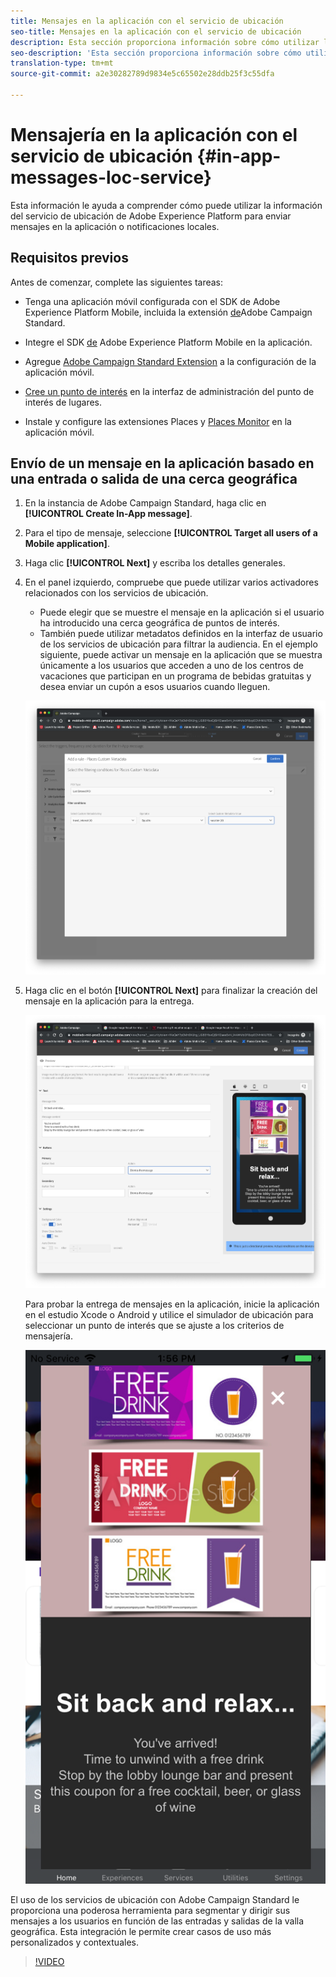```yaml
---
title: Mensajes en la aplicación con el servicio de ubicación
seo-title: Mensajes en la aplicación con el servicio de ubicación
description: Esta sección proporciona información sobre cómo utilizar la mensajería push en Campaign Standard con mensajes en la aplicación en Campaign Standard.
seo-description: 'Esta sección proporciona información sobre cómo utilizar la "mensajería push en Campaign Standard" con mensajes en la aplicación en Campaign Standard. '
translation-type: tm+mt
source-git-commit: a2e30282789d9834e5c65502e28ddb25f3c55dfa

---
```



# Mensajería en la aplicación con el servicio de ubicación {#in-app-messages-loc-service}

Esta información le ayuda a comprender cómo puede utilizar la información del servicio de ubicación de Adobe Experience Platform para enviar mensajes en la aplicación o notificaciones locales.

## Requisitos previos

Antes de comenzar, complete las siguientes tareas:

* Tenga una aplicación móvil configurada con el SDK de Adobe Experience Platform Mobile, incluida la extensión [de](https://aep-sdks.gitbook.io/docs/using-mobile-extensions/adobe-campaign-standard)Adobe Campaign Standard.

* Integre el SDK [de](https://aep-sdks.gitbook.io/docs/getting-started/get-the-sdk) Adobe Experience Platform Mobile en la aplicación.
* Agregue [Adobe Campaign Standard Extension](https://aep-sdks.gitbook.io/docs/using-mobile-extensions/adobe-campaign-standard) a la configuración de la aplicación móvil.

* [Cree un punto de interés](/help/poi-mgmt-ui/create-a-poi-ui.md) en la interfaz de administración del punto de interés de lugares.

* Instale y configure las extensiones [](/help/places-ext-aep-sdks/places-extension/places-extension.md) Places y [Places Monitor](/help/places-ext-aep-sdks/places-monitor-extension/places-monitor-extension.md) en la aplicación móvil.

## Envío de un mensaje en la aplicación basado en una entrada o salida de una cerca geográfica

1. En la instancia de Adobe Campaign Standard, haga clic en **[!UICONTROL Create In-App message]**.
1. Para el tipo de mensaje, seleccione **[!UICONTROL Target all users of a Mobile application]**.
1. Haga clic **[!UICONTROL Next]** y escriba los detalles generales.
1. En el panel izquierdo, compruebe que puede utilizar varios activadores relacionados con los servicios de ubicación.

   * Puede elegir que se muestre el mensaje en la aplicación si el usuario ha introducido una cerca geográfica de puntos de interés.
   * También puede utilizar metadatos definidos en la interfaz de usuario de los servicios de ubicación para filtrar la audiencia.
   En el ejemplo siguiente, puede activar un mensaje en la aplicación que se muestra únicamente a los usuarios que acceden a uno de los centros de vacaciones que participan en un programa de bebidas gratuitas y desea enviar un cupón a esos usuarios cuando lleguen.

   !["Metadatos de lugares de mensajes en la aplicación"](/help/assets/last-entered-vacation.png)

1. Haga clic en el botón **[!UICONTROL Next]** para finalizar la creación del mensaje en la aplicación para la entrega.

   !["crear un evento"](/help/assets/prepare-ACS.png)

   Para probar la entrega de mensajes en la aplicación, inicie la aplicación en el estudio Xcode o Android y utilice el simulador de ubicación para seleccionar un punto de interés que se ajuste a los criterios de mensajería.

   !["cupón de bebida"](/help/assets/drink-coupon-on-app.png)

El uso de los servicios de ubicación con Adobe Campaign Standard le proporciona una poderosa herramienta para segmentar y dirigir sus mensajes a los usuarios en función de las entradas y salidas de la valla geográfica. Esta integración le permite crear casos de uso más personalizados y contextuales.

>[!VIDEO](https://www.youtube.com/watch?v=ikiTTQw9c-o)
